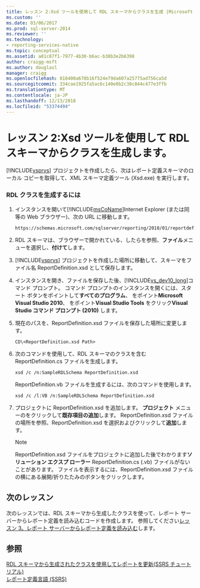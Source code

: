 ```yaml
---
title: レッスン 2:Xsd ツールを使用して RDL スキーマからクラスを生成 |Microsoft Docs
ms.custom: ''
ms.date: 03/06/2017
ms.prod: sql-server-2014
ms.reviewer: ''
ms.technology:
- reporting-services-native
ms.topic: conceptual
ms.assetid: a81c87f1-7977-4b30-b6ac-b38b3e2b6398
author: craigg-msft
ms.author: douglasl
manager: craigg
ms.openlocfilehash: 818400a678b16f524e79da607a25775ad756ca5d
ms.sourcegitcommit: 334cae1925fa5ac6c140e0b2c38c844c477e3ffb
ms.translationtype: MT
ms.contentlocale: ja-JP
ms.lasthandoff: 12/13/2018
ms.locfileid: "53374494"
---
```

# <a name="lesson-2-generate-classes-from-the-rdl-schema-using-the-xsd-tool"></a>レッスン 2:Xsd ツールを使用して RDL スキーマからクラスを生成します。
  [!INCLUDE[vsprvs](../includes/vsprvs-md.md)] プロジェクトを作成したら、次はレポート定義スキーマのローカル コピーを取得して、XML スキーマ定義ツール (Xsd.exe) を実行します。  
  
### <a name="to-generate-the-rdl-classes"></a>RDL クラスを生成するには  
  
1.  インスタンスを開いて[!INCLUDE[msCoName](../includes/msconame-md.md)]Internet Explorer (または同等の Web ブラウザー)、次の URL に移動します。  
  
    ```  
    https://schemas.microsoft.com/sqlserver/reporting/2010/01/reportdefinition/ReportDefinition.xsd  
    ```  
  
2.  RDL スキーマは、ブラウザーで開かれている、したらを参照、**ファイル**メニューを選択し、**付けて**します。  
  
3.  [!INCLUDE[vsprvs](../includes/vsprvs-md.md)] プロジェクトを作成した場所に移動して、スキーマをファイル名 ReportDefinition.xsd として保存します。  
  
4.  インスタンスを開き、ファイルを保存した後、[!INCLUDE[vs_dev10_long](../includes/vs-dev10-long-md.md)]コマンド プロンプト。 コマンド プロンプトのインスタンスを開くには、スタート ボタンをポイントして**すべてのプログラム**、 をポイント**Microsoft Visual Studio 2010**、 をポイント**Visual Studio Tools**  をクリック**Visual Studio コマンド プロンプト (2010)** します。  
  
5.  現在のパスを、ReportDefinition.xsd ファイルを保存した場所に変更します。  
  
     `CD\<ReportDefinition.xsd Path>`  
  
6.  次のコマンドを使用して、RDL スキーマのクラスを含む ReportDefinition.cs ファイルを生成します。  
  
     `xsd /c /n:SampleRDLSchema ReportDefinition.xsd`  
  
     ReportDefinition.vb ファイルを生成するには、次のコマンドを使用します。  
  
     `xsd /c /l:VB /n:SampleRDLSchema ReportDefinition.xsd`  
  
7.  プロジェクトに ReportDefinition.xsd を追加します。 **プロジェクト** メニューのをクリックして**既存項目の追加**します。 ReportDefinition.xsd ファイルの場所を参照、ReportDefinition.xsd を選択およびクリックして**追加**します。  
  
    > [!NOTE]  
    >  ReportDefinition.xsd ファイルをプロジェクトに追加した後でわかります**ソリューション エクスプ ローラー** ReportDefinition.cs (.vb) ファイルがないことがあります。 ファイルを表示するには、ReportDefinition.xsd ファイルの横にある展開/折りたたみのボタンをクリックします。  
  
## <a name="next-lesson"></a>次のレッスン  
 次のレッスンでは、RDL スキーマから生成したクラスを使って、レポート サーバーからレポート定義を読み込むコードを作成します。 参照してください[レッスン 3。レポート サーバーからレポート定義を読み込む](../../2014/tutorials/lesson-3-load-a-report-definition-from-the-report-server.md)します。  
  
## <a name="see-also"></a>参照  
 [RDL スキーマから生成されたクラスを使用してレポートを更新&#40;SSRS チュートリアル&#41;](../../2014/tutorials/updating-reports-using-classes-generated-from-the-rdl-schema-ssrs-tutorial.md)   
 [レポート定義言語 &#40;SSRS&#41;](../reporting-services/reports/report-definition-language-ssrs.md)  
  
  
